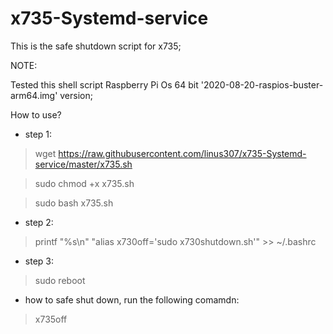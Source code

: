 # x735-Systemd-service
This is the safe shutdown script for x735;

NOTE:

Tested this shell script Raspberry Pi Os 64 bit '2020-08-20-raspios-buster-arm64.img' version;

How to use?

* step 1:
> wget https://raw.githubusercontent.com/linus307/x735-Systemd-service/master/x735.sh

> sudo chmod +x x735.sh

> sudo bash x735.sh

* step 2:

> printf "%s\n" "alias x730off='sudo x730shutdown.sh'" >> ~/.bashrc

* step 3:

> sudo reboot

* how to safe shut down, run the following comamdn:
> x735off
